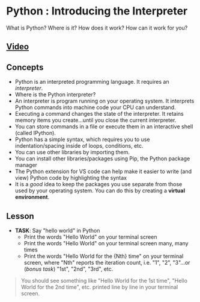 # Python : Introducing the Interpreter
What is Python? Where is it? How does it work? How can it work for you?

## [Video](https://vimeo.com/1042618092)

## Concepts
- Python is an interpreted programming language. It requires an *interpreter*.
- Where is the Python interpreter?
- An interpreter is program running on your operating system. It interprets Python commands into machine code your CPU can understand.
- Executing a command changes the state of the interpreter. It retains memory items you create...until you close the current interpreter.
- You can store commands in a file or execute them in an interactive shell (called IPython).
- Python has a simple syntax, which requires you to use indentation/spacing inside of loops, conditions, etc.
- You can use other libraries by importing them.
- You can install other libraries/packages using Pip, the Python package manager
- The Python extension for VS code can help make it easier to write (and view) Python code by highlighting the syntax
- It is a *good* idea to keep the packages you use separate from those used by your operating system. You can do this by creating a **virtual environment**.

## Lesson

- **TASK**: Say "hello world" in Python
    - Print the words "Hello World" on your terminal screen
    - Print the words "Hello World" on your terminal screen many, many times
    - Print the words "Hello World for the {Nth} time" on your terminal screen, where "Nth" reports the iteration count, i.e. "1", "2", "3"...or (*bonus task*) "1st", "2nd", "3rd", etc.
> You should see something like "Hello World for the 1st time", "Hello World for the 2nd time", etc. printed line by line in your terminal screen.